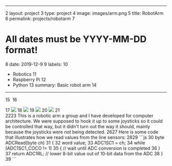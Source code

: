 
---
2
layout: project
3
type: project
4
image: images/arm.png
5
title: RobotArm
6
permalink: projects/robotarm
7
# All dates must be YYYY-MM-DD format!
8
date: 2019-12-9
9
labels:
10
  - Robotics
11
  - Raspberry Pi
12
  - Python
13
summary: Basic robot arm
14
---
15
​
16
<div class="ui small rounded images">
17
  <img class="ui image" src="../images/micromouse-robot.png">
18
  <img class="ui image" src="../images/micromouse-robot-2.jpg">
19
  <img class="ui image" src="../images/micromouse.jpg">
20
  <img class="ui image" src="../images/micromouse-circuit.png">
21
</div>
22
​
23
This is a robotic arm a group and I have developed for computer architecture. We were supposed to hook it up to some joysticks so it could be controlled that way, but it didn't turn out the way it should, mainly because the joysticks were not being detected.
26
​
27
Here is some code that illustrates how we read values from the line sensors:
28
​
29
```js
30
byte ADCRead(byte ch)
31
{
32
    word value;
33
    ADC1SC1 = ch;
34
    while (ADC1SC1_COCO != 1)
35
    {   // wait until ADC conversion is completed   
36
    }
37
    return ADC1RL;  // lower 8-bit value out of 10-bit data from the ADC
38
}
39
```
